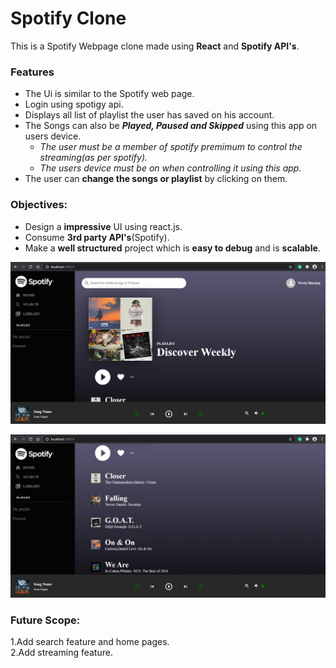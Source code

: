 # Spotify Clone
This is a Spotify Webpage clone made using **React** and **Spotify API's**.  
### Features
* The Ui is similar to the Spotify web page.  
* Login using spotigy api.  
* Displays all list of playlist the user has saved on his account.  
* The Songs can also be _**Played, Paused and Skipped**_ using this app on users device.  
  - _The user must be a member of spotify premimum to control the streaming(as per spotify)._  
  - _The users device must be on when controlling it using this app._  
* The user can **change the songs or playlist** by clicking on them.  

### Objectives:  
* Design a **impressive** UI using react.js.  
* Consume **3rd party API's**(Spotify).  
* Make a **well structured** project which is **easy to debug** and is **scalable**.  
  
![First Image](/public/Sample2.png?raw=true "First Image")

![Second Image](/public/Sample1.png?raw=true "Second Image")    

### Future Scope:  
1.Add search feature and home pages.  
2.Add streaming feature.
